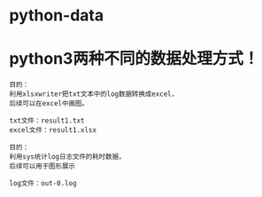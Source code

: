 # python-data

# python3两种不同的数据处理方式！

```
目的：
利用xlsxwriter把txt文本中的log数据转换成excel，
后续可以在excel中画图。

txt文件：result1.txt
excel文件：result1.xlsx
```

```
目的：
利用sys统计log日志文件的耗时数据，
后续可以用于图形展示

log文件：out-0.log
```
